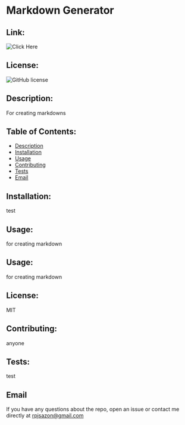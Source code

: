 # Markdown Generator

  ## Link:
  ![Click Here](https://rpjsazon.github.io/Professional-README-Generator/)

  ## License:
  ![GitHub license](https://img.shields.io/badge/license-MIT-blue.svg)

  ## Description:
  For creating markdowns

  ## Table of Contents:
  - [Description](#description)
  - [Installation](#installation)
  - [Usage](#usage)
  - [Contributing](#contributing)
  - [Tests](#tests)
  - [Email](#email)

  ## Installation:
  test

  ## Usage:
  for creating markdown

  ## Usage:
  for creating markdown

  ## License:
  MIT

  ## Contributing:
  anyone

  ## Tests:
  test

  ## Email
  If you have any questions about the repo, open an issue or contact me directly at rpjsazon@gmail.com

  
